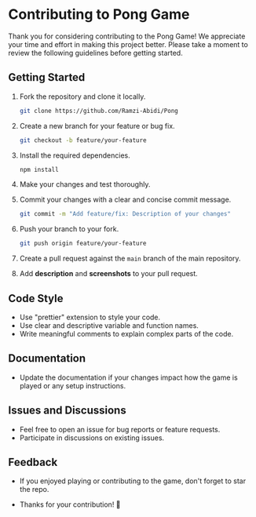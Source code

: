 # Contributing to Pong Game

Thank you for considering contributing to the Pong Game! We appreciate your time and effort in making this project better. Please take a moment to review the following guidelines before getting started.

## Getting Started

1. Fork the repository and clone it locally.

    ```bash
    git clone https://github.com/Ramzi-Abidi/Pong
    ```

2. Create a new branch for your feature or bug fix.

    ```bash
    git checkout -b feature/your-feature
    ```

3. Install the required dependencies.

    ```bash
    npm install
    ```

4. Make your changes and test thoroughly.

5. Commit your changes with a clear and concise commit message.

    ```bash
    git commit -m "Add feature/fix: Description of your changes"
    ```

6. Push your branch to your fork.

    ```bash
    git push origin feature/your-feature
    ```

7. Create a pull request against the `main` branch of the main repository.

8. Add **description** and **screenshots** to your pull request.

## Code Style

- Use "prettier" extension to style your code.
- Use clear and descriptive variable and function names.
- Write meaningful comments to explain complex parts of the code.

## Documentation

- Update the documentation if your changes impact how the game is played or any setup instructions.

## Issues and Discussions

- Feel free to open an issue for bug reports or feature requests.
- Participate in discussions on existing issues.

## Feedback

- If you enjoyed playing or contributing to the game, don't forget to star the repo.

- Thanks for your contribution! 🚀
